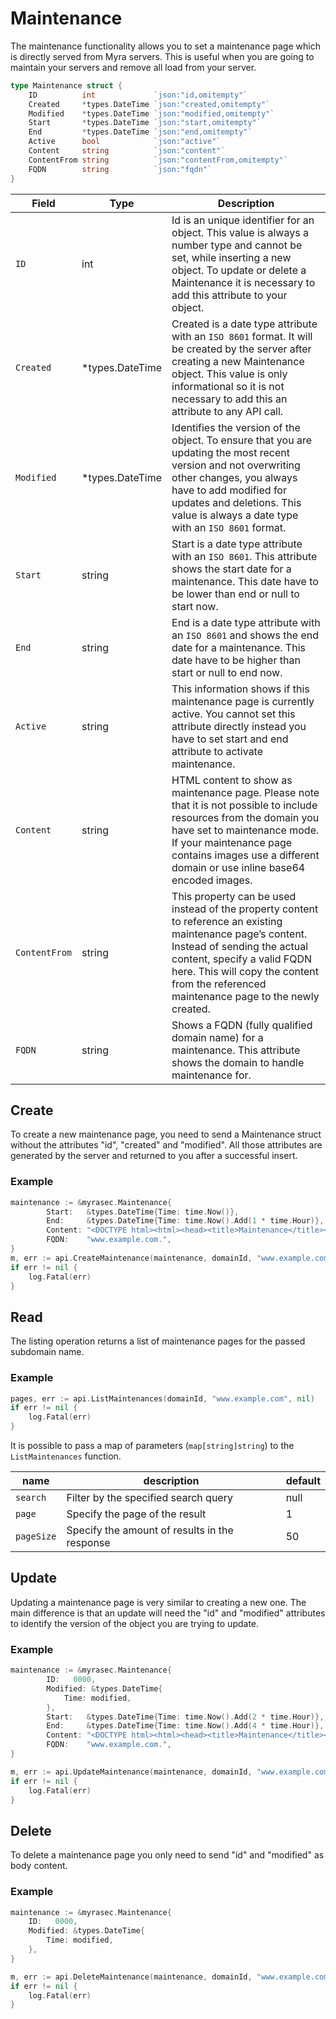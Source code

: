 # Maintenance
The maintenance functionality allows you to set a maintenance page which is directly served from Myra
servers. This is useful when you are going to maintain your servers and remove all load from your server. 

```go
type Maintenance struct {
	ID          int             `json:"id,omitempty"`
	Created     *types.DateTime `json:"created,omitempty"`
	Modified    *types.DateTime `json:"modified,omitempty"`
	Start       *types.DateTime `json:"start,omitempty"`
	End         *types.DateTime `json:"end,omitempty"`
	Active      bool            `json:"active"`
	Content     string          `json:"content"`
	ContentFrom string          `json:"contentFrom,omitempty"`
    FQDN        string          `json:"fqdn"`
}
```

| Field | Type | Description|
|---|---|---|
| `ID` | int | Id is an unique identifier for an object. This value is always a number type and cannot be set, while inserting a new object. To update or delete a Maintenance it is necessary to add this attribute to your object. |
| `Created` | *types.DateTime | Created is a date type attribute with an `ISO 8601` format. It will be created by the server after creating a new Maintenance object. This value is only informational so it is not necessary to add this an attribute to any API call. |
| `Modified` | *types.DateTime | Identifies the version of the object. To ensure that you are updating the most recent version and not overwriting other changes, you always have to add modified for updates and deletions. This value is always a date type with an `ISO 8601` format. |
| `Start` | string | Start is a date type attribute with an `ISO 8601`. This attribute shows the start date for a maintenance. This date have to be lower than end or null to start now. |
| `End` | string | End is a date type attribute with an `ISO 8601` and shows the end date for a maintenance. This date have to be higher than start or null to end now. |
| `Active` | string | This information shows if this maintenance page is currently active. You cannot set this attribute directly instead you have to set start and end attribute to activate maintenance. |
| `Content` | string | HTML content to show as maintenance page. Please note that it is not possible to include resources from the domain you have set to maintenance mode. If your maintenance page contains images use a different domain or use inline base64 encoded images. |
| `ContentFrom` | string | This property can be used instead of the property content to reference an existing maintenance page’s content. Instead of sending the actual content, specify a valid FQDN here. This will copy the content from the referenced maintenance page to the newly created. |
| `FQDN` | string | Shows a FQDN (fully qualified domain name) for a maintenance. This attribute shows the domain to handle maintenance for. |


## Create
To create a new maintenance page, you need to send a Maintenance struct without the attributes "id", "created" and "modified". All those attributes are generated by the server and returned to you after a successful insert.

### Example
```go
maintenance := &myrasec.Maintenance{
		Start:   &types.DateTime{Time: time.Now()},
		End:     &types.DateTime{Time: time.Now().Add(1 * time.Hour)},
		Content: "<DOCTYPE html><html><head><title>Maintenance</title></head><body><h1>Maintenance</h1></body></html>",
		FQDN:    "www.example.com.",
}
m, err := api.CreateMaintenance(maintenance, domainId, "www.example.com")
if err != nil {
    log.Fatal(err)
}
```

## Read
The listing operation returns a list of maintenance pages for the passed subdomain name.

### Example
```go
pages, err := api.ListMaintenances(domainId, "www.example.com", nil)
if err != nil {
    log.Fatal(err)
}
```

It is possible to pass a map of parameters (`map[string]string`) to the `ListMaintenances` function.

| name | description | default |
|---|---|---|
| `search` | Filter by the specified search query | null |
| `page` | Specify the page of the result | 1 |
| `pageSize` | Specify the amount of results in the response | 50 |



## Update
Updating a maintenance page is very similar to creating a new one. The main difference is that an update will need the "id" and "modified" attributes to identify the version of the object you are trying to update.

### Example
```go
maintenance := &myrasec.Maintenance{
	    ID:   0000,
		Modified: &types.DateTime{
			Time: modified,
		},
		Start:   &types.DateTime{Time: time.Now().Add(2 * time.Hour)},
		End:     &types.DateTime{Time: time.Now().Add(4 * time.Hour)},
		Content: "<DOCTYPE html><html><head><title>Maintenance</title></head><body><h1>Maintenance</h1></body></html>",
		FQDN:    "www.example.com.",
}

m, err := api.UpdateMaintenance(maintenance, domainId, "www.example.com");
if err != nil {
    log.Fatal(err)
}
```


## Delete
To delete a maintenance page you only need to send "id" and "modified" as body content.

### Example
```go
maintenance := &myrasec.Maintenance{
    ID:   0000,
    Modified: &types.DateTime{
        Time: modified,
    },
}

m, err := api.DeleteMaintenance(maintenance, domainId, "www.example.com");
if err != nil {
    log.Fatal(err)
}
```
